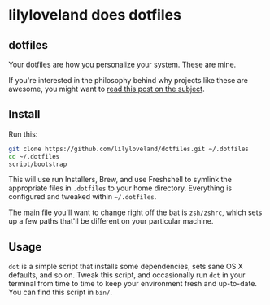 # lilyloveland does dotfiles

## dotfiles

Your dotfiles are how you personalize your system. These are mine.

If you're interested in the philosophy behind why projects like these are
awesome, you might want to [read this post on the
subject](http://zachholman.com/2010/08/dotfiles-are-meant-to-be-forked/).

## Install

Run this:

```sh
git clone https://github.com/lilyloveland/dotfiles.git ~/.dotfiles
cd ~/.dotfiles
script/bootstrap
```

This will use run Installers, Brew, and use Freshshell to symlink the appropriate files in `.dotfiles` to your home directory. Everything is configured and tweaked within `~/.dotfiles`.

The main file you'll want to change right off the bat is `zsh/zshrc`,
which sets up a few paths that'll be different on your particular machine.

## Usage

`dot` is a simple script that installs some dependencies, sets sane OS X
defaults, and so on. Tweak this script, and occasionally run `dot` in your terminal from
time to time to keep your environment fresh and up-to-date. You can find
this script in `bin/`.
